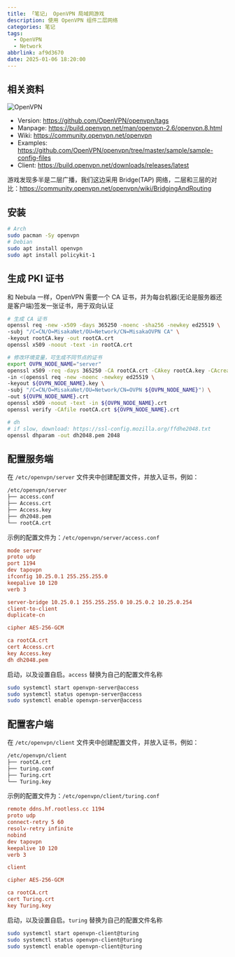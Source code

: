 ```yaml
---
title: 「笔记」 OpenVPN 局域网游戏
description: 使用 OpenVPN 组件二层网络
categories: 笔记
tags:
  - OpenVPN
  - Network
abbrlink: af9d3670
date: 2025-01-06 18:20:00
---
```


## 相关资料

![OpenVPN](https://img.shields.io/github/v/release/OpenVPN/openvpn?style=flat-square)

- Version: <https://github.com/OpenVPN/openvpn/tags>
- Manpage: <https://build.openvpn.net/man/openvpn-2.6/openvpn.8.html>
- Wiki: <https://community.openvpn.net/openvpn>
- Examples: <https://github.com/OpenVPN/openvpn/tree/master/sample/sample-config-files>
- Client: <https://build.openvpn.net/downloads/releases/latest>

游戏发现多半是二层广播，我们这边采用 Bridge(TAP) 网络，二层和三层的对比：<https://community.openvpn.net/openvpn/wiki/BridgingAndRouting>

## 安装

```bash
# Arch
sudo pacman -Sy openvpn
# Debian
sudo apt install openvpn
sudo apt install policykit-1
```

## 生成 PKI 证书

和 Nebula 一样，OpenVPN 需要一个 CA 证书，并为每台机器(无论是服务器还是客户端)签发一张证书，用于双向认证

```bash
# 生成 CA 证书
openssl req -new -x509 -days 365250 -noenc -sha256 -newkey ed25519 \
-subj "/C=CN/O=MisakaNet/OU=Network/CN=MisakaOVPN CA" \
-keyout rootCA.key -out rootCA.crt
openssl x509 -noout -text -in rootCA.crt

# 修改环境变量，可生成不同节点的证书
export OVPN_NODE_NAME="server"
openssl x509 -req -days 365250 -CA rootCA.crt -CAkey rootCA.key -CAcreateserial \
-in <(openssl req -new -noenc -newkey ed25519 \
-keyout ${OVPN_NODE_NAME}.key \
-subj "/C=CN/O=MisakaNet/OU=Network/CN=OVPN ${OVPN_NODE_NAME}") \
-out ${OVPN_NODE_NAME}.crt
openssl x509 -noout -text -in ${OVPN_NODE_NAME}.crt
openssl verify -CAfile rootCA.crt ${OVPN_NODE_NAME}.crt

# dh
# if slow, download: https://ssl-config.mozilla.org/ffdhe2048.txt
openssl dhparam -out dh2048.pem 2048
```

## 配置服务端

在 `/etc/openvpn/server` 文件夹中创建配置文件，并放入证书，例如：

```bash
/etc/openvpn/server
├── access.conf
├── Access.crt
├── Access.key
├── dh2048.pem
└── rootCA.crt
```

示例的配置文件为：`/etc/openvpn/server/access.conf`

```conf
mode server
proto udp
port 1194
dev tapovpn
ifconfig 10.25.0.1 255.255.255.0
keepalive 10 120
verb 3

server-bridge 10.25.0.1 255.255.255.0 10.25.0.2 10.25.0.254
client-to-client
duplicate-cn

cipher AES-256-GCM

ca rootCA.crt
cert Access.crt
key Access.key
dh dh2048.pem
```

启动，以及设置自启。`access` 替换为自己的配置文件名称

```bash
sudo systemctl start openvpn-server@access
sudo systemctl status openvpn-server@access
sudo systemctl enable openvpn-server@access
```

## 配置客户端

在 `/etc/openvpn/client` 文件夹中创建配置文件，并放入证书，例如：

```bash
/etc/openvpn/client
├── rootCA.crt
├── turing.conf
├── Turing.crt
└── Turing.key
```

示例的配置文件为：`/etc/openvpn/client/turing.conf`

```conf
remote ddns.hf.rootless.cc 1194
proto udp
connect-retry 5 60
resolv-retry infinite
nobind
dev tapovpn
keepalive 10 120
verb 3

client

cipher AES-256-GCM

ca rootCA.crt
cert Turing.crt
key Turing.key
```

启动，以及设置自启。`turing` 替换为自己的配置文件名称

```bash
sudo systemctl start openvpn-client@turing
sudo systemctl status openvpn-client@turing
sudo systemctl enable openvpn-client@turing
```
